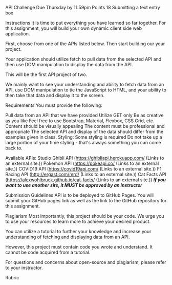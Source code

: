 API Challenge
Due Thursday by 11:59pm Points 18 Submitting a text entry box

Instructions
It is time to put everything you have learned so far together. For this assignment, you will build your own dynamic client side web application.

 

First, choose from one of the APIs listed below. Then start building our your project.

Your application should utilize fetch to pull data from the selected API and then use DOM manipulation to display the data from the API.

 

This will be the first API project of two.

We mainly want to see your understanding and ability to fetch data from an API, use DOM manipulation to tie the JavaScript to HTML, and your ability to then take that data and display it to the screen. 

 

Requirements
You must provide the following:

Pull data from an API that we have provided
Utilize GET only
Be as creative as you like
Feel free to use Bootstrap, Material, Flexbox, CSS Grid, etc.
Content should be visually appealing
The content must be professional and appropriate
The selected API and display of the data should differ from the examples given in class.
Styling:
Some styling is required
Do not take up a large portion of your time styling - that's always something you can come back to. 
 

Available APIs:
Studio Ghibli API (https://ghibliapi.herokuapp.com/ (Links to an external site.))
Pokemon API (https://pokeapi.co/ (Links to an external site.))
COVID19 API (https://covid19api.com/ (Links to an external site.))
F1 Racing API (http://ergast.com/mrd/ (Links to an external site.))
Cat Facts API (https://alexwohlbruck.github.io/cat-facts/ (Links to an external site.))
***If you want to use another site, it MUST be approved by an instructor***

 

Submission Guidelines
API is to be deployed to GitHub Pages. You will submit your GitHub pages link as well as the link to the GitHub repository for this assignment. 

 

Plagiarism
Most importantly, this project should be your code. We urge you to use your resources to learn more to achieve your desired product.

You can utilize a tutorial to further your knowledge and increase your understanding of fetching and displaying data from an API.

However, this project must contain code you wrote and understand. It cannot be code acquired from a tutorial.

For questions and concerns about open-source and plagiarism, please refer to your instructor.

Rubric

